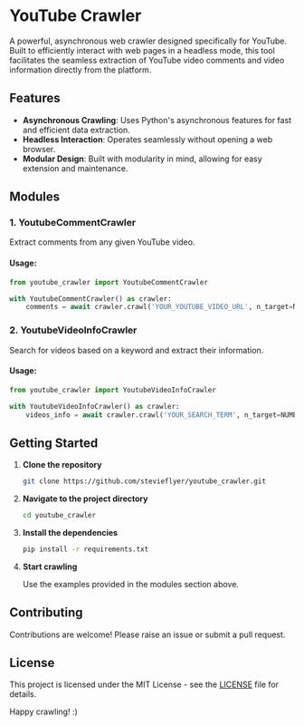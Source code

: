 # YouTube Crawler

A powerful, asynchronous web crawler designed specifically for YouTube. Built to efficiently interact with web pages in a headless mode, this tool facilitates the seamless extraction of YouTube video comments and video information directly from the platform.

## Features

- **Asynchronous Crawling**: Uses Python's asynchronous features for fast and efficient data extraction.
- **Headless Interaction**: Operates seamlessly without opening a web browser.
- **Modular Design**: Built with modularity in mind, allowing for easy extension and maintenance.

## Modules

### 1. YoutubeCommentCrawler

Extract comments from any given YouTube video. 

#### Usage:

```python
from youtube_crawler import YoutubeCommentCrawler

with YoutubeCommentCrawler() as crawler:
    comments = await crawler.crawl('YOUR_YOUTUBE_VIDEO_URL', n_target=NUMBER_OF_COMMENTS_TO_FETCH)
```

### 2. YoutubeVideoInfoCrawler

Search for videos based on a keyword and extract their information.

#### Usage:

```python
from youtube_crawler import YoutubeVideoInfoCrawler

with YoutubeVideoInfoCrawler() as crawler:
    videos_info = await crawler.crawl('YOUR_SEARCH_TERM', n_target=NUMBER_OF_VIDEOS_TO_FETCH, filter_options=YOUR_FILTER_OPTIONS)
```

## Getting Started

1. **Clone the repository**

    ```bash
    git clone https://github.com/stevieflyer/youtube_crawler.git
    ```

2. **Navigate to the project directory**

    ```bash
    cd youtube_crawler
    ```

3. **Install the dependencies**

    ```bash
    pip install -r requirements.txt
    ```

4. **Start crawling**

    Use the examples provided in the modules section above.

## Contributing

Contributions are welcome! Please raise an issue or submit a pull request.

## License

This project is licensed under the MIT License - see the [LICENSE](LICENSE) file for details.

Happy crawling! :)
    

